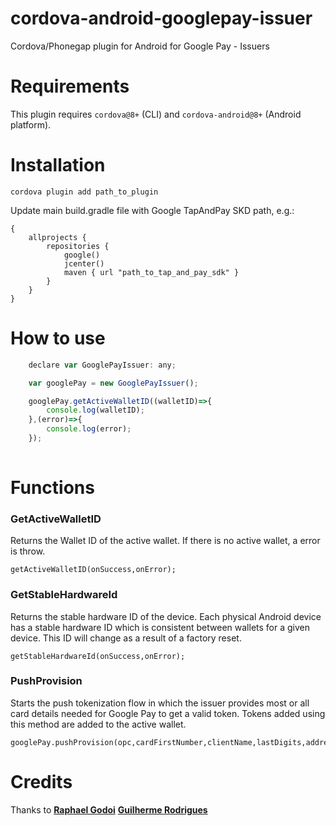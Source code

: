 cordova-android-googlepay-issuer
============================================

Cordova/Phonegap plugin for Android for Google Pay - Issuers


# Requirements

This plugin requires `cordova@8+` (CLI) and `cordova-android@8+` (Android platform).

# Installation

    cordova plugin add path_to_plugin

Update main build.gradle file with Google TapAndPay SKD path, e.g.:

    {
        allprojects {
            repositories {
                google()
                jcenter()
                maven { url "path_to_tap_and_pay_sdk" }
            }
        }
    }

# How to use

```javascript
    declare var GooglePayIssuer: any;

    var googlePay = new GooglePayIssuer();

    googlePay.getActiveWalletID((walletID)=>{
        console.log(walletID);
    },(error)=>{
        console.log(error);
    });
    
```

# Functions

### GetActiveWalletID
Returns the Wallet ID of the active wallet. If there is no active wallet, a error is throw.

    getActiveWalletID(onSuccess,onError);
### GetStableHardwareId
Returns the stable hardware ID of the device. Each physical Android device has a stable hardware ID which is consistent between wallets for a given device. This ID will change as a result of a factory reset.

    getStableHardwareId(onSuccess,onError);

### PushProvision
Starts the push tokenization flow in which the issuer provides most or all card details needed for Google Pay to get a valid token. Tokens added using this method are added to the active wallet.

    googlePay.pushProvision(opc,cardFirstNumber,clientName,lastDigits,address,onSuccess,onError);

# Credits
Thanks to [**Raphael Godoi**](https://github.com/raphagodoi) [**Guilherme Rodrigues**](https://github.com/Guiles92)